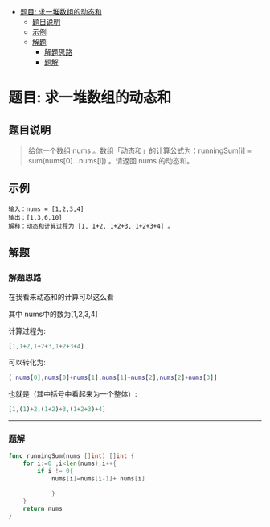 

* [题目:  求一堆数组的动态和](#%E9%A2%98%E7%9B%AE--%E6%B1%82%E4%B8%80%E5%A0%86%E6%95%B0%E7%BB%84%E7%9A%84%E5%8A%A8%E6%80%81%E5%92%8C)
  * [题目说明](#%E9%A2%98%E7%9B%AE%E8%AF%B4%E6%98%8E)
  * [示例](#%E7%A4%BA%E4%BE%8B)
  * [解题](#%E8%A7%A3%E9%A2%98)
    * [解题思路](#%E8%A7%A3%E9%A2%98%E6%80%9D%E8%B7%AF)
    * [题解](#%E9%A2%98%E8%A7%A3)



# 题目:  求一堆数组的动态和



## 题目说明

> 给你一个数组 nums 。数组「动态和」的计算公式为：runningSum[i] = sum(nums[0]…nums[i]) 。请返回 nums 的动态和。



## 示例

```
输入：nums = [1,2,3,4]
输出：[1,3,6,10]
解释：动态和计算过程为 [1, 1+2, 1+2+3, 1+2+3+4] 。
```



## 解题



### 解题思路

在我看来动态和的计算可以这么看

其中 nums中的数为[1,2,3,4]

计算过程为:

```matlab
[1,1+2,1+2+3,1+2+3+4]
```

可以转化为:

```matlab
[ nums[0],nums[0]+nums[1],nums[1]+nums[2],nums[2]+nums[3]]
```

也就是（其中括号中看起来为一个整体）:

```matlab
[1,(1)+2,(1+2)+3,(1+2+3)+4]
```

***

### 题解

```go
func runningSum(nums []int) []int {
    for i:=0 ;i<len(nums);i++{
        if i != 0{
            nums[i]=nums[i-1]+ nums[i]
        
    		}
    }
    return nums
}
```

